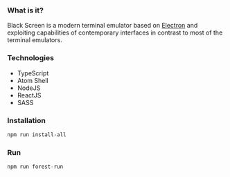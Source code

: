 ### What is it?

Black Screen is a modern terminal emulator based on [Electron](https://github.com/atom/electron) and exploiting
capabilities of contemporary interfaces in contrast to most of the terminal emulators.

### Technologies

* TypeScript
* Atom Shell
* NodeJS
* ReactJS
* SASS

### Installation

```bash
npm run install-all
```

### Run

```bash
npm run forest-run
```

